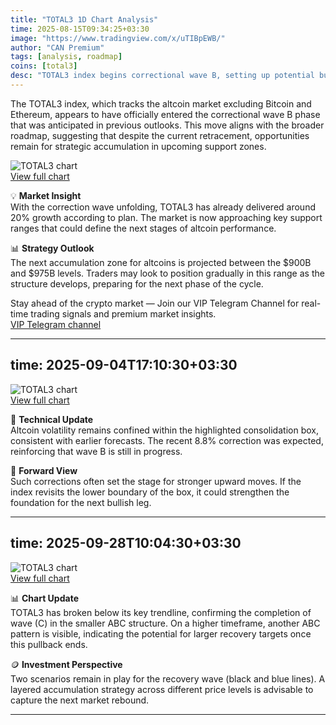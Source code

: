 ```yaml
---
title: "TOTAL3 1D Chart Analysis"
time: 2025-08-15T09:34:25+03:30
image: "https://www.tradingview.com/x/uTIBpEWB/"
author: "CAN Premium"
tags: [analysis, roadmap]
coins: [total3]
desc: "TOTAL3 index begins correctional wave B, setting up potential buy zones for altcoins between 900B and 975B."
---
```


The TOTAL3 index, which tracks the altcoin market excluding Bitcoin and Ethereum, appears to have officially entered the correctional wave B phase that was anticipated in previous outlooks. This move aligns with the broader roadmap, suggesting that despite the current retracement, opportunities remain for strategic accumulation in upcoming support zones.

![TOTAL3 chart](https://www.tradingview.com/x/uTIBpEWB/)  
[View full chart](https://www.tradingview.com/x/uTIBpEWB/)  

💡 **Market Insight**  
With the correction wave unfolding, TOTAL3 has already delivered around 20% growth according to plan. The market is now approaching key support ranges that could define the next stages of altcoin performance.  

📊 **Strategy Outlook**  
The next accumulation zone for altcoins is projected between the $900B and $975B levels. Traders may look to position gradually in this range as the structure develops, preparing for the next phase of the cycle.  

Stay ahead of the crypto market — Join our VIP Telegram Channel for real-time trading signals and premium market insights.  
[VIP Telegram channel](https://t.me/+2znhsiCGpI81MzQ0)

---
time: 2025-09-04T17:10:30+03:30
---

![TOTAL3 chart](https://www.tradingview.com/x/GmFV0ml7/)  
[View full chart](https://www.tradingview.com/x/GmFV0ml7/)  

🔎 **Technical Update**  
Altcoin volatility remains confined within the highlighted consolidation box, consistent with earlier forecasts. The recent 8.8% correction was expected, reinforcing that wave B is still in progress.  

📌 **Forward View**  
Such corrections often set the stage for stronger upward moves. If the index revisits the lower boundary of the box, it could strengthen the foundation for the next bullish leg.

---
time: 2025-09-28T10:04:30+03:30
---

![TOTAL3 chart](https://www.tradingview.com/x/hB6EHQar/)  
[View full chart](https://www.tradingview.com/x/hB6EHQar/)  

📊 **Chart Update**  
TOTAL3 has broken below its key trendline, confirming the completion of wave (C) in the smaller ABC structure. On a higher timeframe, another ABC pattern is visible, indicating the potential for larger recovery targets once this pullback ends.  

🪙 **Investment Perspective**  
Two scenarios remain in play for the recovery wave (black and blue lines). A layered accumulation strategy across different price levels is advisable to capture the next market rebound.

---